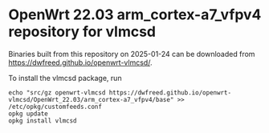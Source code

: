 OpenWrt 22.03 arm_cortex-a7_vfpv4 repository for vlmcsd
========

Binaries built from this repository on 2025-01-24 can be downloaded from <https://dwfreed.github.io/openwrt-vlmcsd/>.

To install the vlmcsd package, run

```
echo "src/gz openwrt-vlmcsd https://dwfreed.github.io/openwrt-vlmcsd/OpenWrt_22.03/arm_cortex-a7_vfpv4/base" >> /etc/opkg/customfeeds.conf
opkg update
opkg install vlmcsd
```
